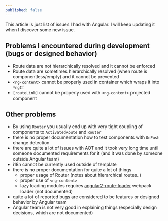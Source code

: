 ```yaml
---
published: false
---
```

This article is just list of issues I had with Angular. I will keep updating it when I discover some new issue.

## Problems I encountered during development (bugs or designed behavior) 
- Route data are not hierarchically resolved and it cannot be enforced
- Route data are sometimes hierarchically resolved (when route is componentless/empty) and it cannot be prevented
- `<ng-content>` cannot be properly used in container which wraps it into `*ngIf`
- `[routeLink]` cannot be properly used with `<ng-content>` projected component

## Other problems
- By using `Router` you usually end up with very tight coupling of components to `ActivatedRoute` and `Router`
- there is no proper documentation how to test components with `OnPush` change detection
- there are quite a lot of issues with AOT and it took very long time until someone documented requirements for it (and it was done by someone outside Angular team)
- i18n cannot be currently used outside of template
- there is no proper documentation for quite a lot of things
  - proper usage of Router (notes about hierarchical routes..)
  - proper use of `<ng-content>`
  - lazy loading modules requires [angular2-route-loader](https://github.com/angular/angular.io/issues/2801) webpack loader (not documented)
- quite a lot of reported bugs are considered to be features or designed behavior by Angular team
- Angular team is not very good in explaining things (especially design decisions, which are not documented)

 
